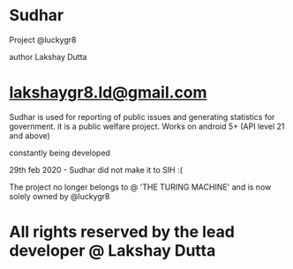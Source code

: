# Sudhar
Project @luckygr8

author Lakshay Dutta

# lakshaygr8.ld@gmail.com

Sudhar is used for reporting of public issues and generating statistics for government. it is a public welfare project.
Works on android 5+ (API level 21 and above)

constantly being developed

29th feb 2020 - Sudhar did not make it to SIH :(

The project no longer belongs to @ 'THE TURING MACHINE'
and is now solely owned by @luckygr8

# All rights reserved by the lead developer @ Lakshay Dutta
